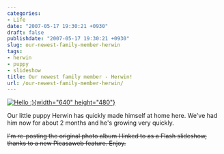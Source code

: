 ```yaml
---
categories:
- Life
date: "2007-05-17 19:30:21 +0930"
draft: false
publishdate: "2007-05-17 19:30:21 +0930"
slug: our-newest-family-member-herwin
tags:
- herwin
- puppy
- slideshow
title: Our newest family member - Herwin!
url: /our-newest-family-member-herwin/
---
```

[![Hello
:)](https://farm4.staticflickr.com/3120/2595163118_b5a153a6ee_z.jpg){width="640"
height="480"}](https://www.flickr.com/photos/joshnunn/2595163118/in/dateposted-public/ "Hello :)")

Our little puppy Herwin has quickly made himself at home here. We've had
him now for about 2 months and he's growing very quickly.

~~I'm re-posting the original photo album I linked to as a Flash
slideshow, thanks to a new Picasaweb feature. Enjoy.~~